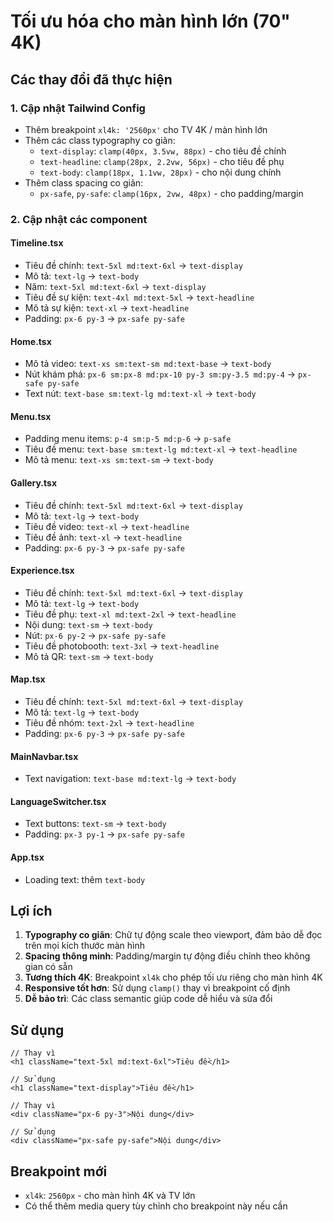 # Tối ưu hóa cho màn hình lớn (70" 4K)

## Các thay đổi đã thực hiện

### 1. Cập nhật Tailwind Config

- Thêm breakpoint `xl4k: '2560px'` cho TV 4K / màn hình lớn
- Thêm các class typography co giãn:
  - `text-display`: `clamp(40px, 3.5vw, 88px)` - cho tiêu đề chính
  - `text-headline`: `clamp(28px, 2.2vw, 56px)` - cho tiêu đề phụ
  - `text-body`: `clamp(18px, 1.1vw, 28px)` - cho nội dung chính
- Thêm class spacing co giãn:
  - `px-safe`, `py-safe`: `clamp(16px, 2vw, 48px)` - cho padding/margin

### 2. Cập nhật các component

#### Timeline.tsx

- Tiêu đề chính: `text-5xl md:text-6xl` → `text-display`
- Mô tả: `text-lg` → `text-body`
- Năm: `text-5xl md:text-6xl` → `text-display`
- Tiêu đề sự kiện: `text-4xl md:text-5xl` → `text-headline`
- Mô tả sự kiện: `text-xl` → `text-headline`
- Padding: `px-6 py-3` → `px-safe py-safe`

#### Home.tsx

- Mô tả video: `text-xs sm:text-sm md:text-base` → `text-body`
- Nút khám phá: `px-6 sm:px-8 md:px-10 py-3 sm:py-3.5 md:py-4` → `px-safe py-safe`
- Text nút: `text-base sm:text-lg md:text-xl` → `text-body`

#### Menu.tsx

- Padding menu items: `p-4 sm:p-5 md:p-6` → `p-safe`
- Tiêu đề menu: `text-base sm:text-lg md:text-xl` → `text-headline`
- Mô tả menu: `text-xs sm:text-sm` → `text-body`

#### Gallery.tsx

- Tiêu đề chính: `text-5xl md:text-6xl` → `text-display`
- Mô tả: `text-lg` → `text-body`
- Tiêu đề video: `text-xl` → `text-headline`
- Tiêu đề ảnh: `text-xl` → `text-headline`
- Padding: `px-6 py-3` → `px-safe py-safe`

#### Experience.tsx

- Tiêu đề chính: `text-5xl md:text-6xl` → `text-display`
- Mô tả: `text-lg` → `text-body`
- Tiêu đề phụ: `text-xl md:text-2xl` → `text-headline`
- Nội dung: `text-sm` → `text-body`
- Nút: `px-6 py-2` → `px-safe py-safe`
- Tiêu đề photobooth: `text-3xl` → `text-headline`
- Mô tả QR: `text-sm` → `text-body`

#### Map.tsx

- Tiêu đề chính: `text-5xl md:text-6xl` → `text-display`
- Mô tả: `text-lg` → `text-body`
- Tiêu đề nhóm: `text-2xl` → `text-headline`
- Padding: `px-6 py-3` → `px-safe py-safe`

#### MainNavbar.tsx

- Text navigation: `text-base md:text-lg` → `text-body`

#### LanguageSwitcher.tsx

- Text buttons: `text-sm` → `text-body`
- Padding: `px-3 py-1` → `px-safe py-safe`

#### App.tsx

- Loading text: thêm `text-body`

## Lợi ích

1. **Typography co giãn**: Chữ tự động scale theo viewport, đảm bảo dễ đọc trên mọi kích thước màn hình
2. **Spacing thông minh**: Padding/margin tự động điều chỉnh theo không gian có sẵn
3. **Tương thích 4K**: Breakpoint `xl4k` cho phép tối ưu riêng cho màn hình 4K
4. **Responsive tốt hơn**: Sử dụng `clamp()` thay vì breakpoint cố định
5. **Dễ bảo trì**: Các class semantic giúp code dễ hiểu và sửa đổi

## Sử dụng

```tsx
// Thay vì
<h1 className="text-5xl md:text-6xl">Tiêu đề</h1>

// Sử dụng
<h1 className="text-display">Tiêu đề</h1>

// Thay vì
<div className="px-6 py-3">Nội dung</div>

// Sử dụng
<div className="px-safe py-safe">Nội dung</div>
```

## Breakpoint mới

- `xl4k`: `2560px` - cho màn hình 4K và TV lớn
- Có thể thêm media query tùy chỉnh cho breakpoint này nếu cần
